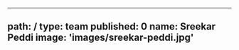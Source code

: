 ---
path: /
type: team
published: 0
name: Sreekar Peddi
image: 'images/sreekar-peddi.jpg'
---------------------------------
